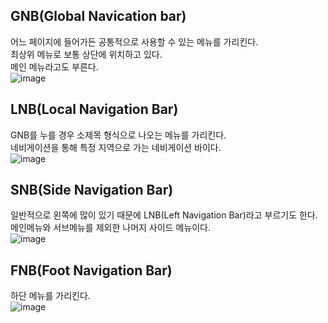 ## GNB(Global Navication bar)
어느 페이지에 들어가든 공통적으로 사용할 수 있는 메뉴를 가리킨다.   
최상위 메뉴로 보통 상단에 위치하고 있다.  
메인 메뉴라고도 부른다.   
![image](https://user-images.githubusercontent.com/33191974/147844714-937bcd7c-4beb-48fa-af33-3d77444de692.png)  

## LNB(Local Navigation Bar)
GNB를 누를 경우 소제목 형식으로 나오는 메뉴를 가리킨다.  
네비게이션을 통해 특정 지역으로 가는 네비게이션 바이다.    
![image](https://user-images.githubusercontent.com/33191974/147844729-711b9aa0-1148-4c27-a7bb-a84ef6aa42bb.png)  

## SNB(Side Navigation Bar)
일반적으로 왼쪽에 많이 있기 때문에 LNB(Left Navigation Bar)라고 부르기도 한다.  
메인메뉴와 서브메뉴를 제외한 나머지 사이드 메뉴이다.    
![image](https://user-images.githubusercontent.com/33191974/147844744-25e10ff4-8e6f-4e57-8483-a040eb54c29e.png)  

## FNB(Foot Navigation Bar)
하단 메뉴를 가리킨다.   
![image](https://user-images.githubusercontent.com/33191974/147844749-5fce6b0c-e65c-43a4-ad29-1329bce342f3.png)







